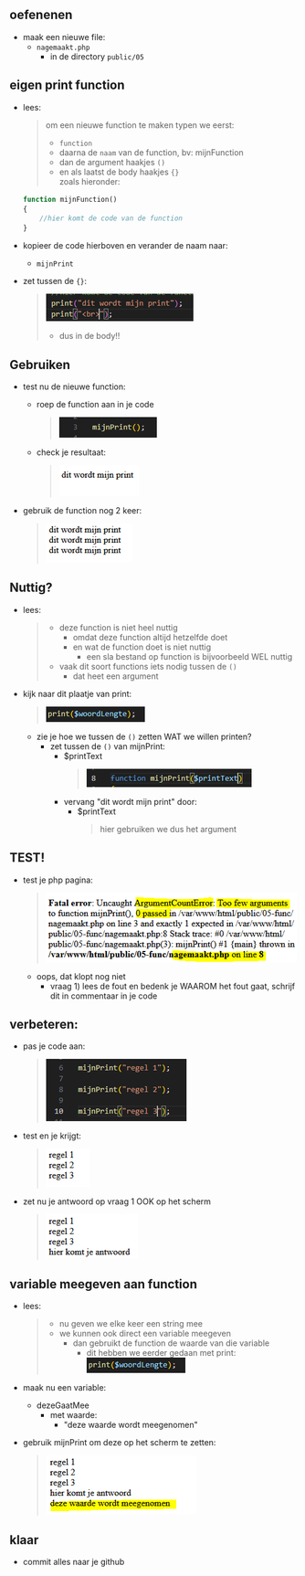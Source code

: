 ## oefenenen


- maak een nieuwe file:
    - `nagemaakt.php`
        - in de directory `public/05`


## eigen print function

- lees:
    > om een nieuwe function te maken typen we eerst:
    > - `function`
    > - daarna de `naam` van de function, bv: mijnFunction
    > - dan de argument haakjes `()`
    > - en als laatst de body haakjes `{}`  
    > zoals hieronder:
    ```php
    function mijnFunction()
    {
        //hier komt de code van de function
    }
    ```

- kopieer de code hierboven en verander de naam naar:
    - `mijnPrint`
- zet tussen de `{}`:
    >![](../img/mijnprint.PNG)
    > - dus in de body!!


## Gebruiken

- test nu de nieuwe function:
    - roep de function aan in je code
        
        >![](../img/call.PNG)
    - check je resultaat:
        >![](../img/mijnprintresult.PNG)

- gebruik de function nog 2 keer:
    >![](../img/mijnprintresult2.PNG)

## Nuttig?

- lees:
    > - deze function is niet heel nuttig
    >   - omdat deze function altijd hetzelfde doet
    >   - en wat de function doet is niet nuttig
    >       - een sla bestand op function is bijvoorbeeld WEL nuttig
    > - vaak dit soort functions iets nodig tussen de `()`
    >      - dat heet een argument

- kijk naar dit plaatje van print:
    >![](../img/print.PNG)
    - zie je hoe we tussen de `()` zetten WAT we willen printen?
        - zet tussen de `()` van mijnPrint:
            - $printText
                >![](../img/printtext.PNG)
            - vervang "dit wordt mijn print" door:
                - $printText
                    > hier gebruiken we dus het argument

## TEST!

- test je php pagina:
    >![](../img/error.PNG)
    - oops, dat klopt nog niet
        - vraag 1) lees de fout en bedenk je WAAROM het fout gaat, schrijf dit in commentaar in je code

## verbeteren:

- pas je code aan:
    >![](../img/regels.PNG)
- test en je krijgt:
    >![](../img/regels2.PNG)

- zet nu je antwoord op vraag 1 OOK op het scherm
    >![](../img/antwoord.PNG)

## variable meegeven aan function

- lees:
    > - nu geven we elke keer een string mee
    > - we kunnen ook direct een variable meegeven
    >   - dan gebruikt de function de waarde van die variable
    >       - dit hebben we eerder gedaan met print:
    >           ![](../img/print.PNG)

- maak nu een variable:
    - dezeGaatMee
        - met waarde:
            - "deze waarde wordt meegenomen"
- gebruik mijnPrint om deze op het scherm te zetten:
    > ![](../img/dezewaarde.PNG)


## klaar
- commit alles naar je github
